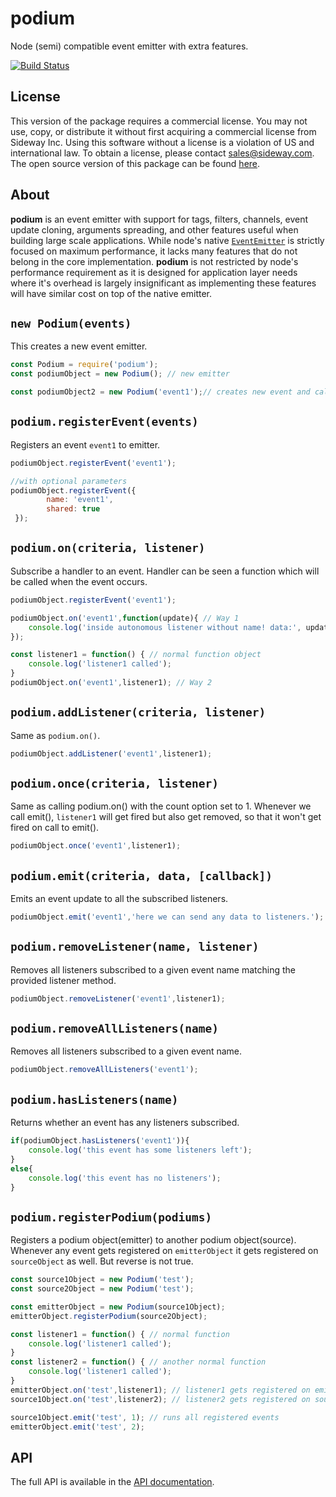# podium

Node (semi) compatible event emitter with extra features.

[![Build Status](https://travis-ci.org/hapijs/podium.svg?branch=v1-commercial)](https://travis-ci.org/hapijs/podium)

## License

This version of the package requires a commercial license. You may not use, copy, or distribute it without first acquiring a commercial license from Sideway Inc. Using this software without a license is a violation of US and international law. To obtain a license, please contact [sales@sideway.com](mailto:sales@sideway.com). The open source version of this package can be found [here](https://github.com/hapijs/podium).

## About

**podium** is an event emitter with support for tags, filters, channels, event update cloning,
arguments spreading, and other features useful when building large scale applications.
While node's native [`EventEmitter`](https://nodejs.org/dist/latest-v6.x/docs/api/events.html#events_class_eventemitter) is strictly focused on maximum performance, 
it lacks many features that do not belong in the core implementation. **podium** is not restricted by 
node's performance requirement as it is designed for application layer needs where it's overhead 
is largely insignificant as implementing these features will have similar cost on top of the native emitter.

## `new Podium(events)`

This creates a new event emitter.

```javascript
const Podium = require('podium');
const podiumObject = new Podium(); // new emitter

const podiumObject2 = new Podium('event1');// creates new event and calls registerEvent()
```

## `podium.registerEvent(events)`

Registers an event `event1` to emitter.

```javascript
podiumObject.registerEvent('event1');

//with optional parameters
podiumObject.registerEvent({
        name: 'event1',
        shared: true
 });
```

## `podium.on(criteria, listener)`

Subscribe a handler to an event. Handler can be seen a function which will be called when the event occurs.

```javascript
podiumObject.registerEvent('event1');

podiumObject.on('event1',function(update){ // Way 1
    console.log('inside autonomous listener without name! data:', update);
});

const listener1 = function() { // normal function object
    console.log('listener1 called');
}
podiumObject.on('event1',listener1); // Way 2
```

## `podium.addListener(criteria, listener)`

Same as `podium.on()`.

```javascript
podiumObject.addListener('event1',listener1);
```

## `podium.once(criteria, listener)`

Same as calling podium.on() with the count option set to 1. Whenever we call emit(), `listener1` will get fired
but also get removed, so that it won't get fired on call to emit().

```javascript
podiumObject.once('event1',listener1);
```

## `podium.emit(criteria, data, [callback])`

Emits an event update to all the subscribed listeners.

```javascript
podiumObject.emit('event1','here we can send any data to listeners.');
```

## `podium.removeListener(name, listener)`

Removes all listeners subscribed to a given event name matching the provided listener method.

```javascript
podiumObject.removeListener('event1',listener1);
```

## `podium.removeAllListeners(name)`

Removes all listeners subscribed to a given event name.

```javascript
podiumObject.removeAllListeners('event1');
```

## `podium.hasListeners(name)`

Returns whether an event has any listeners subscribed.

```javascript
if(podiumObject.hasListeners('event1')){
    console.log('this event has some listeners left');
}
else{
    console.log('this event has no listeners');
}

```

## `podium.registerPodium(podiums)`

Registers a podium object(emitter) to another podium object(source). Whenever any event gets registered on `emitterObject` it gets registered on `sourceObject` as well. But reverse is not true.

```javascript
const source1Object = new Podium('test');
const source2Object = new Podium('test');

const emitterObject = new Podium(source1Object);
emitterObject.registerPodium(source2Object);

const listener1 = function() { // normal function
    console.log('listener1 called');
}
const listener2 = function() { // another normal function
    console.log('listener1 called');
}
emitterObject.on('test',listener1); // listener1 gets registered on emitterObject, source1Object,source2Object events
source1Object.on('test',listener2); // listener2 gets registered on source1Object events only

source1Object.emit('test', 1); // runs all registered events
emitterObject.emit('test', 2);
```

## API

The full API is available in the [API documentation](https://github.com/hapijs/podium/blob/master/API.md).


